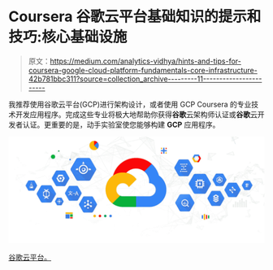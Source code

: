 # Coursera 谷歌云平台基础知识的提示和技巧:核心基础设施

> 原文：<https://medium.com/analytics-vidhya/hints-and-tips-for-coursera-google-cloud-platform-fundamentals-core-infrastructure-42b781bbc311?source=collection_archive---------11----------------------->

我推荐使用谷歌云平台(GCP)进行架构设计，或者使用 GCP Coursera 的专业技术开发应用程序。完成这些专业将极大地帮助你获得**谷歌**云架构师认证或**谷歌**云开发者认证。更重要的是，动手实验室使您能够构建 **GCP** 应用程序。

![](img/af87c659bace17eef9e34b5cfd7fb0f0.png)

[谷歌云平台。](https://blog.google/products/google-cloud/cloud-covered-what-was-new-with-google-cloud-in-october-2019/)